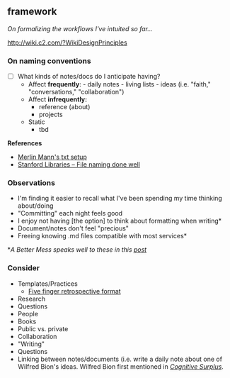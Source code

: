 ## framework

*On formalizing the workflows I've intuited so far...*

http://wiki.c2.com/?WikiDesignPrinciples

###  On naming conventions
+ [ ] What kinds of notes/docs do I anticipate having?
	+ Affect **frequently**:
			- daily notes
			- living lists
			- ideas (i.e. "faith," "conversations," "collaboration")
	+ Affect **infrequently:**
		- reference (about)
		- projects
	+ Static
		- tbd

**References**
+ [Merlin Mann's txt setup](http://www.43folders.com/2005/12/12/text-setup)
+ [Stanford Libraries – File naming done well](https://library.stanford.edu/research/data-management-services/case-studies/case-study-file-naming-done-well)

###  Observations
+ I'm finding it easier to recall what I've been spending my time thinking about/doing
+ "Committing" each night feels good
+ I enjoy not having [the option] to think about formatting when writing*
+ Document/notes don't feel "precious"
+ Freeing knowing .md files compatible with most services*

\**A Better Mess speaks well to these in this [post](http://bettermess.com/a-plain-text-primer/)*

###  Consider
- Templates/Practices
	- [Five finger retrospective format](https://www.mediawiki.org/wiki/Team_Practices_Group/Five_finger_retrospective)
- Research
- Questions
- People
- Books
- Public vs. private
- Collaboration
- "Writing"
- Questions
- Linking between notes/documents (i.e. write a daily note about one of Wilfred Bion's ideas. Wilfred Bion first mentioned in [*Cognitive Surplus*](https://en.wikipedia.org/wiki/Cognitive_Surplus).
